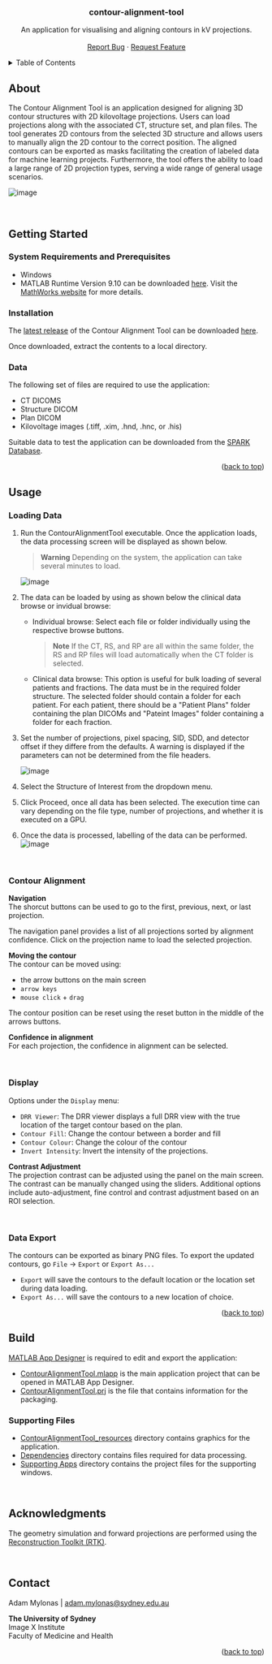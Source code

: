 <a name="readme-top"></a>

<div align="center">

  <h3 align="center">contour-alignment-tool</h3>

  <p align="center">
    An application for visualising and aligning contours in kV projections. 
    <br />
    <br />
    <a href="https://github.com/ACRF-Image-X-Institute/contour-alignment-tool/issues">Report Bug</a>
    ·
    <a href="https://github.com/ACRF-Image-X-Institute/contour-alignment-tool/issues">Request Feature</a>
  </p>
</div>



<details>
  <summary>Table of Contents</summary>
  <ol>
    <li>
      <a href="#getting-started">Getting Started</a>
      <ul>
        <li><a href="#system-requirements-and-prerequisites">System Requirements and Prerequisites</a></li>
        <li><a href="#installation">Installation</a></li>
        <li><a href="#data">Data</a></li>
      </ul>
    </li>
    <li>
		<a href="#usage">Usage</a>
		<ul>
			<li><a href="#loading-data">Loading Data</a></li>
			<li><a href="#contour-alignment">Contour Alignment</a></li>
			<li><a href="#display">Display</a></li>
			<li><a href="#data-export">Data Export</a></li>
		</ul>
	</li>
    <li><a href="#build">Build</a></li>
    <li><a href="#acknowledgments">Acknowledgments</a></li>
    <li><a href="#contact">Contact</a></li>
  </ol>
</details>




## About
The Contour Alignment Tool is an application designed for aligning 3D contour structures with 2D kilovoltage projections. Users can load projections along with the associated CT, structure set, and plan files. The tool generates 2D contours from the selected 3D structure and allows users to manually align the 2D contour to the correct position. The aligned contours can be exported as masks facilitating the creation of labeled data for machine learning projects. Furthermore, the tool offers the ability to load a large range of 2D projection types, serving a wide range of general usage scenarios.

![image](https://github.com/ACRF-Image-X-Institute/contour-alignment-tool/assets/63682590/dd201254-1c8b-4b4c-9172-827ab94b69ca)

<br />

## Getting Started
### System Requirements and Prerequisites
- Windows
- MATLAB Runtime Version 9.10 can be downloaded [here](https://ssd.mathworks.com/supportfiles/downloads/R2023a/Release/3/deployment_files/installer/complete/win64/MATLAB_Runtime_R2023a_Update_3_win64.zip). Visit the [MathWorks website](https://au.mathworks.com/products/compiler/matlab-runtime.html) for more details.

### Installation
The [latest release](https://github.com/ACRF-Image-X-Institute/contour-alignment-tool/releases/latest) of the Contour Alignment Tool can be downloaded [here](https://github.com/ACRF-Image-X-Institute/contour-alignment-tool/releases/download/latest/ContourAlignmentTool.zip). 

Once downloaded, extract the contents to a local directory.

### Data
The following set of files are required to use the application:
- CT DICOMS
- Structure DICOM
- Plan DICOM
- Kilovoltage images (.tiff, .xim, .hnd, .hnc, or .his)

Suitable data to test the application can be downloaded from the [SPARK Database](https://ses.library.usyd.edu.au/handle/2123/31090). 

<p align="right">(<a href="#readme-top">back to top</a>)</p>


## Usage
### Loading Data
1.	Run the ContourAlignmentTool executable. Once the application loads, the data processing screen will be displayed as shown below.
	> **Warning** Depending on the system, the application can take several minutes to load.
 
	![image](https://github.com/ACRF-Image-X-Institute/contour-alignment-tool/assets/63682590/b92997d8-78b9-4dbe-9b14-b4cd9b2c8d8e)
2.	The data can be loaded by using as shown below the clinical data browse or invidual browse:
    - Individual browse: Select each file or folder individually using the respective browse buttons. 
    	> **Note** If the CT, RS, and RP are all within the same folder, the RS and RP files will load automatically when the CT folder is selected.
    - Clinical data browse: This option is useful for bulk loading of several patients and fractions. The data must be in the required folder structure. The selected folder should contain a folder for each patient. For each patient, there should be a "Patient Plans" folder containing the plan DICOMs and "Pateint Images" folder containing a folder for each fraction.
3.	Set the number of projections, pixel spacing, SID, SDD, and detector offset if they differe from the defaults. A warning is displayed if the parameters can not be determined from the file headers.

	![image](https://github.com/ACRF-Image-X-Institute/contour-alignment-tool/assets/63682590/63ef265a-d369-4985-b8ed-ccb6899f8034)
4.	Select the Structure of Interest from the dropdown menu.
5.	Click Proceed, once all data has been selected. The execution time can vary depending on the file type, number of projections, and whether it is executed on a GPU.
6.	Once the data is processed, labelling of the data can be performed.
	![image](https://github.com/ACRF-Image-X-Institute/contour-alignment-tool/assets/63682590/dd201254-1c8b-4b4c-9172-827ab94b69ca)

<br/>

### Contour Alignment
**Navigation**<br/>
The shorcut buttons can be used to go to the first, previous, next, or last projection.

The navigation panel provides a list of all projections sorted by alignment confidence. Click on the projection name to load the selected projection.

**Moving the contour**<br/>
The contour can be moved using:<br/>
-	the arrow buttons on the main screen
-	`arrow keys`
-	`mouse click` + `drag`

The contour position can be reset using the reset button in the middle of the arrows buttons.

**Confidence in alignment**<br/>
For each projection, the confidence in alignment can be selected.

<br/>

### Display
Options under the `Display` menu:
- 	`DRR Viewer`: The DRR viewer displays a full DRR view with the true location of the target contour based on the plan.
-	`Contour Fill`: Change the contour between a border and fill
-	`Contour Colour`: Change the colour of the contour
-	`Invert Intensity`: Invert the intensity of the projections.

**Contrast Adjustment**<br/>
The projection contrast can be adjusted using the panel on the main screen. The contrast can be manually changed using the sliders. Additional options include auto-adjustment, fine control and contrast adjustment based on an ROI selection.

<br/>

### Data Export
The contours can be exported as binary PNG files. To export the updated contours, go `File` -> `Export` or `Export As...`
- `Export` will save the contours to the default location or the location set during data loading.
- `Export As...` will save the contours to a new location of choice.

<p align="right">(<a href="#readme-top">back to top</a>)</p>



## Build
[MATLAB App Designer](https://au.mathworks.com/products/matlab/app-designer.html) is required to edit and export the application:

- [ContourAlignmentTool.mlapp](ContourAlignmentTool.mlapp) is the main application project that can be opened in MATLAB App Designer.
- [ContourAlignmentTool.prj](ContourAlignmentTool.prj) is the file that contains information for the packaging.

### Supporting Files

- [ContourAlignmentTool_resources](./ContourAlignmentTool_resources) directory contains graphics for the application.
- [Dependencies](./Dependencies) directory contains files required for data processing.
- [Supporting Apps](./Supporting%20Apps) directory contains the project files for the supporting windows.

<br />

## Acknowledgments
The geometry simulation and forward projections are performed using the [Reconstruction Toolkit (RTK)](https://www.openrtk.org/).

<br />

## Contact

Adam Mylonas | adam.mylonas@sydney.edu.au

**The University of Sydney**<br/>
Image X Institute<br/>
Faculty of Medicine and Health

<p align="right">(<a href="#readme-top">back to top</a>)</p>

